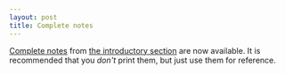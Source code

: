 ```yaml
---
layout: post
title: Complete notes
---
```


[Complete notes](/materials/intro.handouts.pdf) from [the introductory section](/intro.html) are now available. It is recommended that you _don't_ print them, but just use them for reference.
